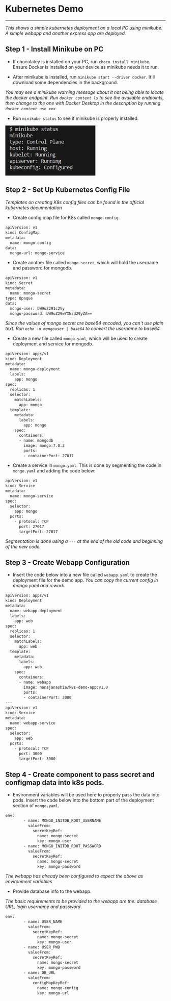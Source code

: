 # Kubernetes Demo
---

*This shows a simple kubernetes deployment on a local PC using minikube. A simple webapp and another express app are deployed.*

**Step 1 - Install Minikube on PC**
---

- If chocolatey is installed on your PC, run `choco install minikube`. Ensure Docker is installed on your device as minikube needs it to run.

- After minikube is installed, run `minikube start --driver docker`. It'll download some dependencies in the background.

*You may see a minikube warning message about it not being able to locate the docker endpoint. Run `docker context ls` to see the available endpoints, then change to the one with Docker Desktop in the description by running `docker context use xxx`*

- Run `minikube status` to see if minikube is properly installed.

![Minikube Status](images/minikube-status.png)

**Step 2 - Set Up Kubernetes Config File**
---

*Templates on creating K8s config files can be found in the official kubernetes documentation*

- Create config map file for K8s called `mongo-config`.

```
apiVersion: v1
kind: ConfigMap
metadata:
  name: mongo-config
data:
  mongo-url: mongo-service
```

- Create another file called `mongo-secret`, which will hold the username and password for mongodb.

```
apiVersion: v1
kind: Secret
metadata:
  name: mongo-secret
type: Opaque
data:
  mongo-user: bW9uZ291c2Vy
  mongo-password: bW9uZ29wYXNzd29yZA==
```

*Since the values of mongo secret are base64 encoded, you can't use plain text. Run `echo -n mongouser | base64` to convert the username to base64.*

- Create a new file called `mongo.yaml`, which will be used to create deployment and service for mongodb.

```
apiVersion: apps/v1
kind: Deployment
metadata:
  name: mongo-deployment
  labels:
    app: mongo
spec:
  replicas: 1
  selector:
    matchLabels:
      app: mongo
  template:
    metadata:
      labels:
        app: mongo
    spec:
      containers:
      - name: mongodb
        image: mongo:7.0.2
        ports:
        - containerPort: 27017
```

- Create a service in `mongo.yaml`. This is done by segmenting the code in `mongo.yaml` and adding the code below:

```
apiVersion: v1
kind: Service
metadata:
  name: mongo-service
spec:
  selector:
    app: mongo
  ports:
    - protocol: TCP
      port: 27017
      targetPort: 27017
```

*Segmentation is done using a `---` at the end of the old code and beginning of the new code.*

**Step 3 - Create Webapp Configuration**
---

- Insert the code below into a new file called `webapp.yaml` to create the deployment file for the demo app. *You can copy the current config in mongo.yaml and rework*.

```
apiVersion: apps/v1
kind: Deployment
metadata:
  name: webapp-deployment
  labels:
    app: web
spec:
  replicas: 1
  selector:
    matchLabels:
      app: web
  template:
    metadata:
      labels:
        app: web
    spec:
      containers:
      - name: webapp
        image: nanajanashia/k8s-demo-app:v1.0
        ports:
        - containerPort: 3000
---
apiVersion: v1
kind: Service
metadata:
  name: webapp-service
spec:
  selector:
    app: web
  ports:
    - protocol: TCP
      port: 3000
      targetPort: 3000
```

**Step 4 - Create component to pass secret and configmap data into k8s pods.**
---

- Environment variables will be used here to properly pass the data into pods. Insert the code below into the bottom part of the deployment section of `mongo.yaml`.

```
env:
        - name: MONGO_INITDB_ROOT_USERNAME
          valueFrom:
            secretKeyRef:
              name: mongo-secret
              key: mongo-user
        - name: MONGO_INITDB_ROOT_PASSWORD
          valueFrom:
            secretKeyRef:
              name: mongo-secret
              key: mongo-password
```

*The webapp has already been configured to expect the above as environment variables*

- Provide database info to the webapp.

*The basic requirements to be provided to the webapp are the: database URL, login username and password*.

```
env:
        - name: USER_NAME
          valueFrom:
            secretKeyRef:
              name: mongo-secret
              key: mongo-user
        - name: USER_PWD
          valueFrom:
            secretKeyRef:
              name: mongo-secret
              key: mongo-password
        - name: DB_URL
          valueFrom:
            configMapKeyRef:
              name: mongo-config
              key: mongo-url
```

